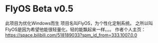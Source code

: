 # FlyOS Beta v0.5
此项目为优化Windows而生
项目名叫FlyOS，为个性化定制系统。
之所以叫FlyOS是因为希望他能很轻量化，轻的能飘起来一样。。。
作者个人主页：https://space.bilibili.com/518189033?spm_id_from=333.1007.0.0
